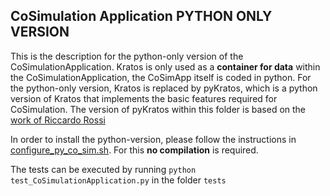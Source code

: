 ## CoSimulation Application PYTHON ONLY VERSION

This is the description for the python-only version of the CoSimulationApplication.
Kratos is only used as a **container for data** within the CoSimulationApplication, the CoSimApp itself is coded in python.
For the python-only version, Kratos is replaced by pyKratos, which is a python version of Kratos that implements the basic features required for CoSimulation. The version of pyKratos within this folder is based on the [work of Riccardo Rossi](https://github.com/RiccardoRossi/pyKratos)

In order to install the python-version, please follow the instructions in [configure_py_co_sim.sh](https://github.com/KratosMultiphysics/Kratos/blob/master/applications/CoSimulationApplication/custom_data_structure/configure_py_co_sim.sh). For this **no compilation** is required.

The tests can be executed by running `python test_CoSimulationApplication.py` in the folder `tests`